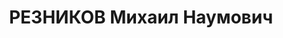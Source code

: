 ---
title: РЕЗНИКОВ Михаил Наумович
description: '1903 р., м. Верхньодніпровськ Катеринославської губ., єврей, з міщан,
  чл. ВКП(б), освіта середня, завідуючий відділом Дніпропетровського земельного управління.

  13.01.1938 р.звинувачений у належності до к/рев. організації, розстріляний 14.01.1938
  р.

  Реабілітований 01.08.1957 р.'
---